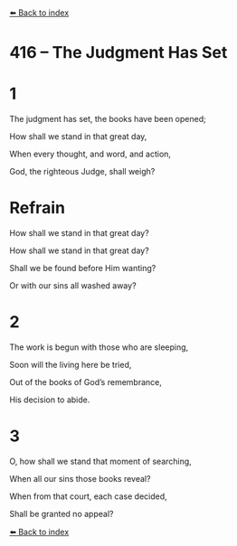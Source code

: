 [⬅️ Back to index](../README.md)

# 416 – The Judgment Has Set





# 1

The judgment has set, the books have been opened;

How shall we stand in that great day,

When every thought, and word, and action,

God, the righteous Judge, shall weigh?



# Refrain

How shall we stand in that great day?

How shall we stand in that great day?

Shall we be found before Him wanting?

Or with our sins all washed away?



# 2

The work is begun with those who are sleeping,

Soon will the living here be tried,

Out of the books of God’s remembrance,

His decision to abide.



# 3

O, how shall we stand that moment of searching,

When all our sins those books reveal?

When from that court, each case decided,

Shall be granted no appeal?

[⬅️ Back to index](../README.md)
